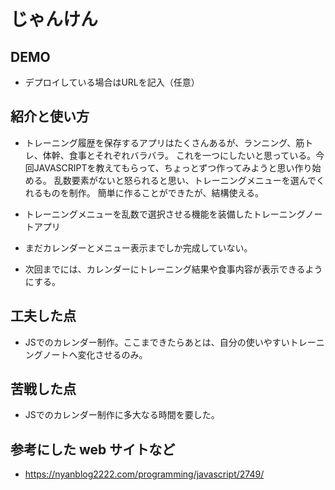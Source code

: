 # じゃんけん

## DEMO

  - デプロイしている場合はURLを記入（任意）

## 紹介と使い方

  - トレーニング履歴を保存するアプリはたくさんあるが、ランニング、筋トレ、体幹、食事とそれぞれバラバラ。
    これを一つにしたいと思っている。今回JAVASCRIPTを教えてもらって、ちょっとずつ作ってみようと思い作り始める。
    乱数要素がないと怒られると思い、トレーニングメニューを選んでくれるものを制作。
    簡単に作ることができたが、結構使える。

  - トレーニングメニューを乱数で選択させる機能を装備したトレーニングノートアプリ

  - まだカレンダーとメニュー表示までしか完成していない。
  
  - 次回までには、カレンダーにトレーニング結果や食事内容が表示できるようにする。

## 工夫した点

  - JSでのカレンダー制作。ここまできたらあとは、自分の使いやすいトレーニングノートへ変化させるのみ。

## 苦戦した点

  - JSでのカレンダー制作に多大なる時間を要した。

## 参考にした web サイトなど

  - https://nyanblog2222.com/programming/javascript/2749/
  

